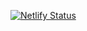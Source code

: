 [![Netlify Status](https://api.netlify.com/api/v1/badges/c5499acf-e9f4-4a08-9bf4-e8c4e9ef74fe/deploy-status)](https://app.netlify.com/sites/romantic-stonebraker-8878b7/deploys)
